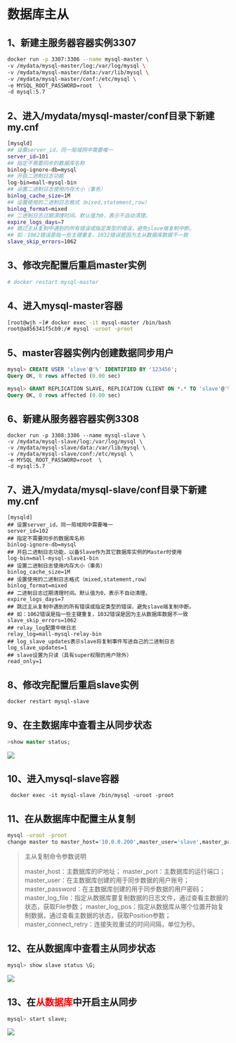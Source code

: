 # 数据库主从

## 1、新建主服务器容器实例3307

```sh
docker run -p 3307:3306 --name mysql-master \
-v /mydata/mysql-master/log:/var/log/mysql \
-v /mydata/mysql-master/data:/var/lib/mysql \
-v /mydata/mysql-master/conf:/etc/mysql \
-e MYSQL_ROOT_PASSWORD=root  \
-d mysql:5.7
```

## 2、进入/mydata/mysql-master/conf目录下新建my.cnf

```sh
[mysqld]
## 设置server_id，同一局域网中需要唯一
server_id=101 
## 指定不需要同步的数据库名称
binlog-ignore-db=mysql  
## 开启二进制日志功能
log-bin=mall-mysql-bin  
## 设置二进制日志使用内存大小（事务）
binlog_cache_size=1M  
## 设置使用的二进制日志格式（mixed,statement,row）
binlog_format=mixed  
## 二进制日志过期清理时间。默认值为0，表示不自动清理。
expire_logs_days=7  
## 跳过主从复制中遇到的所有错误或指定类型的错误，避免slave端复制中断。
## 如：1062错误是指一些主键重复，1032错误是因为主从数据库数据不一致
slave_skip_errors=1062
```

## 3、修改完配置后重启master实例

```sh
# docker restart mysql-master
```

## 4、进入mysql-master容器

```sh
[root@wjh ~]# docker exec -it mysql-master /bin/bash
root@a856341f5cb9:/# mysql -uroot -proot
```

## 5、master容器实例内创建数据同步用户

```SQL
mysql> CREATE USER 'slave'@'%' IDENTIFIED BY '123456';
Query OK, 0 rows affected (0.00 sec)

mysql> GRANT REPLICATION SLAVE, REPLICATION CLIENT ON *.* TO 'slave'@'%';
Query OK, 0 rows affected (0.00 sec)
```

## 6、新建从服务器容器实例3308

```SH
docker run -p 3308:3306 --name mysql-slave \
-v /mydata/mysql-slave/log:/var/log/mysql \
-v /mydata/mysql-slave/data:/var/lib/mysql \
-v /mydata/mysql-slave/conf:/etc/mysql \
-e MYSQL_ROOT_PASSWORD=root  \
-d mysql:5.7
```

## 7、进入/mydata/mysql-slave/conf目录下新建my.cnf

```\SH
[mysqld]
## 设置server_id，同一局域网中需要唯一
server_id=102
## 指定不需要同步的数据库名称
binlog-ignore-db=mysql  
## 开启二进制日志功能，以备Slave作为其它数据库实例的Master时使用
log-bin=mall-mysql-slave1-bin  
## 设置二进制日志使用内存大小（事务）
binlog_cache_size=1M  
## 设置使用的二进制日志格式（mixed,statement,row）
binlog_format=mixed  
## 二进制日志过期清理时间。默认值为0，表示不自动清理。
expire_logs_days=7  
## 跳过主从复制中遇到的所有错误或指定类型的错误，避免slave端复制中断。
## 如：1062错误是指一些主键重复，1032错误是因为主从数据库数据不一致
slave_skip_errors=1062  
## relay_log配置中继日志
relay_log=mall-mysql-relay-bin  
## log_slave_updates表示slave将复制事件写进自己的二进制日志
log_slave_updates=1  
## slave设置为只读（具有super权限的用户除外）
read_only=1
```

## 8、修改完配置后重启slave实例

```sh
docker restart mysql-slave
```

## 9、在主数据库中查看主从同步状态

```sql
>show master status;
```

![](https://cdn.jsdelivr.net/gh/fhwlnetwork/blos_imgs/img/202202061958972.png)

## 10、进入mysql-slave容器

```SH
 docker exec -it mysql-slave /bin/mysql -uroot -proot
```

## 11、在从数据库中配置主从复制

```sh
mysql -uroot -proot
change master to master_host='10.0.0.200',master_user='slave',master_password='123456',master_port=3307,master_log_file='mall-mysql-bin.000001',master_log_pos=154,master_connect_retry=30;
```

>主从复制命令参数说明
>
>master_host：主数据库的IP地址；
>master_port：主数据库的运行端口；
>master_user：在主数据库创建的用于同步数据的用户账号；
>master_password：在主数据库创建的用于同步数据的用户密码；
>master_log_file：指定从数据库要复制数据的日志文件，通过查看主数据的状态，获取File参数；
>master_log_pos：指定从数据库从哪个位置开始复制数据，通过查看主数据的状态，获取Position参数；
>master_connect_retry：连接失败重试的时间间隔，单位为秒。

## 12、在从数据库中查看主从同步状态

```sql
mysql> show slave status \G;
```

![](https://cdn.jsdelivr.net/gh/fhwlnetwork/blos_imgs/img/202202062004684.png)

## 13、在<a style="color:red">从数据库</a>中开启主从同步

```sh
mysql> start slave;

```

![](https://cdn.jsdelivr.net/gh/fhwlnetwork/blos_imgs/img/202202062025921.png)

